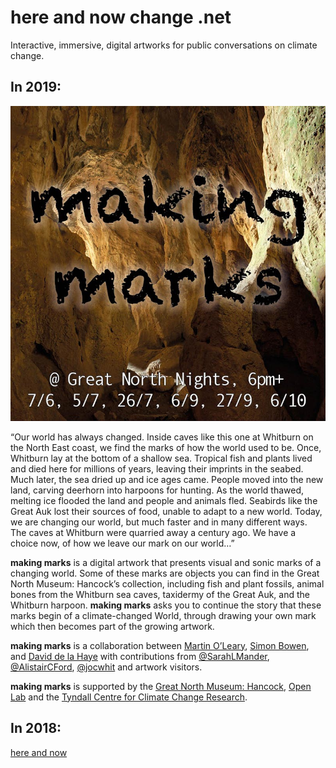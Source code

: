 # here and now change .net
Interactive, immersive, digital artworks for public conversations on climate change.

## In 2019:
![making marks](img/makingmarkspromo.jpg)

“Our world has always changed. Inside caves like this one at Whitburn on the North East coast, we find the marks of how the world used to be. Once, Whitburn lay at the bottom of a shallow sea. Tropical fish and plants lived and died here for millions of years, leaving their imprints in the seabed. Much later, the sea dried up and ice ages came. People moved into the new land, carving deerhorn into harpoons for hunting. As the world thawed, melting ice flooded the land and people and animals fled. Seabirds like the Great Auk lost their sources of food, unable to adapt to a new world. Today, we are changing our world, but much faster and in many different ways. The caves at Whitburn were quarried away a century ago. We have a choice now, of how we leave our mark on our world…”

**making marks** is a digital artwork that presents visual and sonic marks of a changing world. Some of these marks are objects you can find in the Great North Museum: Hancock’s collection, including fish and plant fossils, animal bones from the Whitburn sea caves, taxidermy of the Great Auk, and the Whitburn harpoon. **making marks** asks you to continue the story that these marks begin of a climate-changed World, through drawing your own mark which then becomes part of the growing artwork.

**making marks** is a collaboration between [Martin O’Leary](https://www.patreon.com/mewo2), [Simon Bowen](http://www.simon-bowen.com/), and [David de la Haye](http://daviddelahaye.co.uk/) with contributions from [@SarahLMander](https://twitter.com/SarahLMander), [@AlistairCFord](https://twitter.com/AlistairCFord), [@jocwhit](https://twitter.com/JoCWhit) and artwork visitors. 

**making marks** is supported by the [Great North Museum: Hancock](https://greatnorthmuseum.org.uk/), [Open Lab](https://openlab.ncl.ac.uk/) and the [Tyndall Centre for Climate Change Research](http://www.tyndall.ac.uk/).

## In 2018:
[here and now](hereandnow.html)